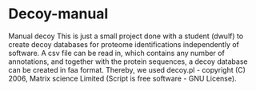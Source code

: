 # Decoy-manual
Manual decoy
This is just a small project done with a student (dwulf) to create decoy databases for proteome identifications independently of software. A csv file can be read in, which contains any number of annotations, and together with the protein sequences, a decoy database can be created in faa format. 
Thereby, we used decoy.pl - copyright (C) 2006, Matrix science Limited (Script is free software - GNU License).
